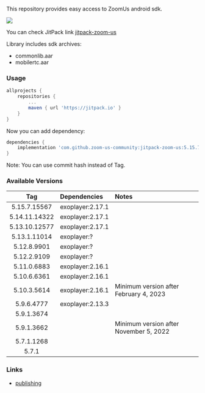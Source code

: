 This repository provides easy access to ZoomUs android sdk.

[![](https://jitpack.io/v/zoom-us-community/jitpack-zoom-us.svg)](https://jitpack.io/#zoom-us-community/jitpack-zoom-us)

You can check JitPack link [jitpack-zoom-us](https://jitpack.io/#zoom-us-community/jitpack-zoom-us)

Library includes sdk archives:
- commonlib.aar
- mobilertc.aar

### Usage

```gradle
allprojects {
    repositories {
        ...
        maven { url 'https://jitpack.io' }
    }
}
```

Now you can add dependency:
```gradle
dependencies {
    implementation 'com.github.zoom-us-community:jitpack-zoom-us:5.15.7.15567'
}
```

Note: You can use commit hash instead of Tag.


### Available Versions

| Tag           | Dependencies     | Notes                                                                    | 
| :-----------: |:-----------------| :----------------------------------------------------------------------  |
| 5.15.7.15567  | exoplayer:2.17.1 |                                                                          |
| 5.14.11.14322 | exoplayer:2.17.1 |                                                                          |
| 5.13.10.12577 | exoplayer:2.17.1 |                                                                          |
| 5.13.1.11014  | exoplayer:?      |                                                                          |
| 5.12.8.9901   | exoplayer:?      |                                                                          |
| 5.12.2.9109   | exoplayer:?      |                                                                          |
| 5.11.0.6883   | exoplayer:2.16.1 |                                                                          |
| 5.10.6.6361   | exoplayer:2.16.1 |                                                                          |
| 5.10.3.5614   | exoplayer:2.16.1 | Minimum version after February 4, 2023                                   |
| 5.9.6.4777    | exoplayer:2.13.3 |                                                                          |
| 5.9.1.3674    |                  |                                                                          |
| 5.9.1.3662    |                  | Minimum version after November 5, 2022                                   |
| 5.7.1.1268    |                  |                                                                          |
| 5.7.1         |                  |                                                                          |

### Links
- [publishing](./docs/DEV.md)
